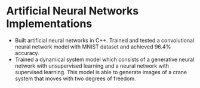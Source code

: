 # Artificial Neural Networks Implementations
- Built artificial neural networks in C++. Trained and tested a convolutional neural network model with MNIST dataset and achieved 96.4% accuracy.
- Trained a dynamical system model which consists of a generative neural network with unsupervised learning and a neural network with supervised learning. This model is able to generate images of a crane system that moves with two degrees of freedom.
